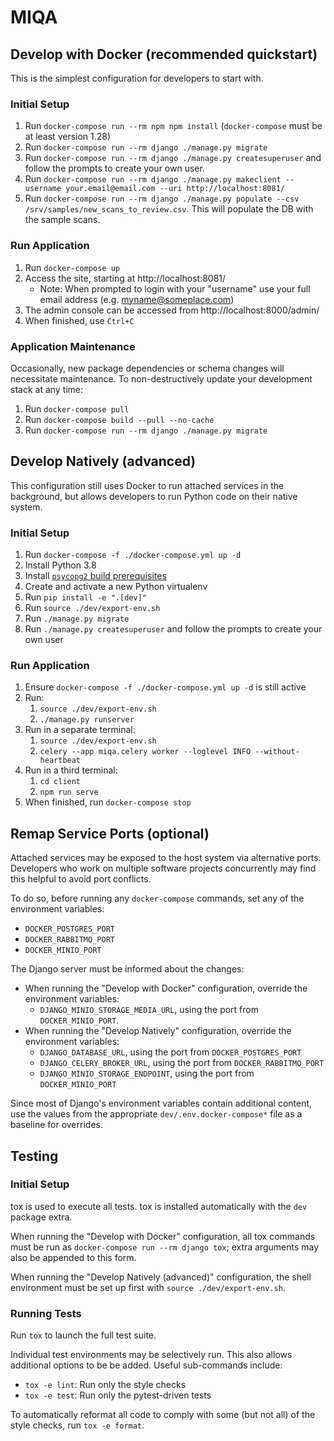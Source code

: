 # MIQA

## Develop with Docker (recommended quickstart)
This is the simplest configuration for developers to start with.

### Initial Setup
1. Run `docker-compose run --rm npm npm install` (`docker-compose` must be at least version 1.28)
2. Run `docker-compose run --rm django ./manage.py migrate`
3. Run `docker-compose run --rm django ./manage.py createsuperuser`
   and follow the prompts to create your own user.
4. Run `docker-compose run --rm django ./manage.py makeclient --username your.email@email.com --uri http://localhost:8081/`
5. Run `docker-compose run --rm django ./manage.py populate --csv /srv/samples/new_scans_to_review.csv`. This will populate the DB with the sample scans.

### Run Application
1. Run `docker-compose up`
2. Access the site, starting at http://localhost:8081/
    - Note: When prompted to login with your "username" use your full email address (e.g. myname@someplace.com)
3. The admin console can be accessed from http://localhost:8000/admin/
4. When finished, use `Ctrl+C`

### Application Maintenance
Occasionally, new package dependencies or schema changes will necessitate
maintenance. To non-destructively update your development stack at any time:
1. Run `docker-compose pull`
2. Run `docker-compose build --pull --no-cache`
3. Run `docker-compose run --rm django ./manage.py migrate`

## Develop Natively (advanced)
This configuration still uses Docker to run attached services in the background,
but allows developers to run Python code on their native system.

### Initial Setup
1. Run `docker-compose -f ./docker-compose.yml up -d`
2. Install Python 3.8
3. Install
   [`psycopg2` build prerequisites](https://www.psycopg.org/docs/install.html#build-prerequisites)
4. Create and activate a new Python virtualenv
5. Run `pip install -e ".[dev]"`
6. Run `source ./dev/export-env.sh`
7. Run `./manage.py migrate`
8. Run `./manage.py createsuperuser` and follow the prompts to create your own user

### Run Application
1.  Ensure `docker-compose -f ./docker-compose.yml up -d` is still active
2. Run:
   1. `source ./dev/export-env.sh`
   2. `./manage.py runserver`
3. Run in a separate terminal:
   1. `source ./dev/export-env.sh`
   2. `celery --app miqa.celery worker --loglevel INFO --without-heartbeat`
3. Run in a third terminal:
   1. `cd client`
   2. `npm run serve`
4. When finished, run `docker-compose stop`

## Remap Service Ports (optional)
Attached services may be exposed to the host system via alternative ports. Developers who work
on multiple software projects concurrently may find this helpful to avoid port conflicts.

To do so, before running any `docker-compose` commands, set any of the environment variables:
* `DOCKER_POSTGRES_PORT`
* `DOCKER_RABBITMQ_PORT`
* `DOCKER_MINIO_PORT`

The Django server must be informed about the changes:
* When running the "Develop with Docker" configuration, override the environment variables:
  * `DJANGO_MINIO_STORAGE_MEDIA_URL`, using the port from `DOCKER_MINIO_PORT`.
* When running the "Develop Natively" configuration, override the environment variables:
  * `DJANGO_DATABASE_URL`, using the port from `DOCKER_POSTGRES_PORT`
  * `DJANGO_CELERY_BROKER_URL`, using the port from `DOCKER_RABBITMQ_PORT`
  * `DJANGO_MINIO_STORAGE_ENDPOINT`, using the port from `DOCKER_MINIO_PORT`

Since most of Django's environment variables contain additional content, use the values from
the appropriate `dev/.env.docker-compose*` file as a baseline for overrides.

## Testing
### Initial Setup
tox is used to execute all tests.
tox is installed automatically with the `dev` package extra.

When running the "Develop with Docker" configuration, all tox commands must be run as
`docker-compose run --rm django tox`; extra arguments may also be appended to this form.

When running the "Develop Natively (advanced)" configuration, the shell environment
must be set up first with `source ./dev/export-env.sh`.

### Running Tests
Run `tox` to launch the full test suite.

Individual test environments may be selectively run.
This also allows additional options to be be added.
Useful sub-commands include:
* `tox -e lint`: Run only the style checks
* `tox -e test`: Run only the pytest-driven tests

To automatically reformat all code to comply with
some (but not all) of the style checks, run `tox -e format`.
